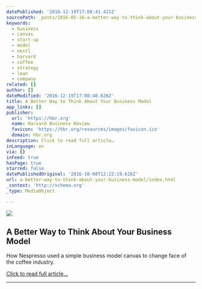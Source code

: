 ```yaml
---
datePublished: '2016-12-19T17:08:41.421Z'
sourcePath: _posts/2016-05-16-a-better-way-to-think-about-your-business-model.md
keywords:
  - business
  - canvas
  - start-up
  - model
  - nestl
  - harvard
  - coffee
  - strategy
  - lean
  - company
related: []
author: []
dateModified: '2016-12-19T17:08:40.626Z'
title: A Better Way to Think About Your Business Model
app_links: []
publisher:
  url: 'https://hbr.org'
  name: Harvard Business Review
  favicon: 'https://hbr.org/resources/images/favicon.ico'
  domain: hbr.org
description: Click to read full article…
inLanguage: en
via: {}
inFeed: true
hasPage: true
starred: false
datePublishedOriginal: '2016-10-08T12:22:19.616Z'
url: a-better-way-to-think-about-your-business-model/index.html
_context: 'http://schema.org'
_type: MediaObject

---
```

<article style=""><img src="https://s3-us-west-2.amazonaws.com/the-grid-img/p/93230c2efdee63f529bf85d32539739269066c8f.jpg" /><h1>A Better Way to Think About Your Business Model</h1><p>How Nespresso used a simple business model canvas to change face of the coffee industry.</p></article>

[Click to read full article...][0]

---



[0]: https://hbr.org/2013/05/a-better-way-to-think-about-yo "Click to read full article..."